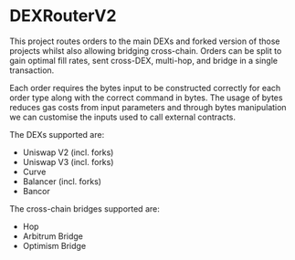 # DEXRouterV2

This project routes orders to the main DEXs and forked version of those projects whilst also allowing bridging cross-chain. Orders can be split to gain optimal fill rates, sent cross-DEX, multi-hop, and bridge in a single transaction. 

Each order requires the bytes input to be constructed correctly for each order type along with the correct command in bytes. The usage of bytes reduces gas costs from input parameters and through bytes manipulation we can customise the inputs used to call external contracts.

The DEXs supported are:
- Uniswap V2 (incl. forks)
- Uniswap V3 (incl. forks)
- Curve
- Balancer (incl. forks)
- Bancor


The cross-chain bridges supported are:
- Hop
- Arbitrum Bridge
- Optimism Bridge